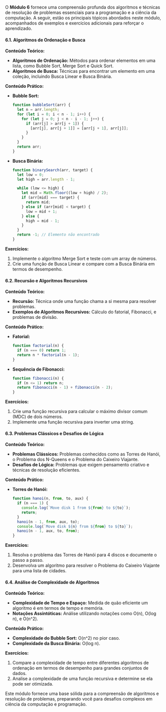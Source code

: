 O **Módulo 6** fornece uma compreensão profunda dos algoritmos e técnicas de resolução de problemas essenciais para a programação e a ciência da computação. A seguir, estão os principais tópicos abordados neste módulo, acompanhados de exemplos e exercícios adicionais para reforçar o aprendizado.

#### 6.1. Algoritmos de Ordenação e Busca

**Conteúdo Teórico:**
- **Algoritmos de Ordenação:** Métodos para ordenar elementos em uma lista, como Bubble Sort, Merge Sort e Quick Sort.
- **Algoritmos de Busca:** Técnicas para encontrar um elemento em uma coleção, incluindo Busca Linear e Busca Binária.

**Conteúdo Prático:**
- **Bubble Sort:**
  ```javascript
  function bubbleSort(arr) {
    let n = arr.length;
    for (let i = 0; i < n - 1; i++) {
      for (let j = 0; j < n - i - 1; j++) {
        if (arr[j] > arr[j + 1]) {
          [arr[j], arr[j + 1]] = [arr[j + 1], arr[j]];
        }
      }
    }
    return arr;
  }
  ```
- **Busca Binária:**
  ```javascript
  function binarySearch(arr, target) {
    let low = 0;
    let high = arr.length - 1;

    while (low <= high) {
      let mid = Math.floor((low + high) / 2);
      if (arr[mid] === target) {
        return mid;
      } else if (arr[mid] < target) {
        low = mid + 1;
      } else {
        high = mid - 1;
      }
    }
    return -1; // Elemento não encontrado
  }
  ```

**Exercícios:**
1. Implemente o algoritmo Merge Sort e teste com um array de números.
2. Crie uma função de Busca Linear e compare com a Busca Binária em termos de desempenho.

#### 6.2. Recursão e Algoritmos Recursivos

**Conteúdo Teórico:**
- **Recursão:** Técnica onde uma função chama a si mesma para resolver problemas.
- **Exemplos de Algoritmos Recursivos:** Cálculo do fatorial, Fibonacci, e problemas de divisão.

**Conteúdo Prático:**
- **Fatorial:**
  ```javascript
  function factorial(n) {
    if (n === 0) return 1;
    return n * factorial(n - 1);
  }
  ```
- **Sequência de Fibonacci:**
  ```javascript
  function fibonacci(n) {
    if (n <= 1) return n;
    return fibonacci(n - 1) + fibonacci(n - 2);
  }
  ```

**Exercícios:**
1. Crie uma função recursiva para calcular o máximo divisor comum (MDC) de dois números.
2. Implemente uma função recursiva para inverter uma string.

#### 6.3. Problemas Clássicos e Desafios de Lógica

**Conteúdo Teórico:**
- **Problemas Clássicos:** Problemas conhecidos como as Torres de Hanói, o Problema dos N-Queens e o Problema do Caixeiro Viajante.
- **Desafios de Lógica:** Problemas que exigem pensamento criativo e técnicas de resolução eficientes.

**Conteúdo Prático:**
- **Torres de Hanói:**
  ```javascript
  function hanoi(n, from, to, aux) {
    if (n === 1) {
      console.log(`Move disk 1 from ${from} to ${to}`);
      return;
    }
    hanoi(n - 1, from, aux, to);
    console.log(`Move disk ${n} from ${from} to ${to}`);
    hanoi(n - 1, aux, to, from);
  }
  ```

**Exercícios:**
1. Resolva o problema das Torres de Hanói para 4 discos e documente o passo a passo.
2. Desenvolva um algoritmo para resolver o Problema do Caixeiro Viajante para uma lista de cidades.

#### 6.4. Análise de Complexidade de Algoritmos

**Conteúdo Teórico:**
- **Complexidade de Tempo e Espaço:** Medida de quão eficiente um algoritmo é em termos de tempo e memória.
- **Notações Assintóticas:** Análise utilizando notações como O(n), O(log n), e O(n^2).

**Conteúdo Prático:**
- **Complexidade do Bubble Sort:** O(n^2) no pior caso.
- **Complexidade da Busca Binária:** O(log n).

**Exercícios:**
1. Compare a complexidade de tempo entre diferentes algoritmos de ordenação em termos de desempenho para grandes conjuntos de dados.
2. Analise a complexidade de uma função recursiva e determine se ela pode ser otimizada.

Este módulo fornece uma base sólida para a compreensão de algoritmos e resolução de problemas, preparando você para desafios complexos em ciência da computação e programação.